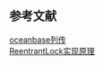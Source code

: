 ## 参考文献 ##
[oceanbase列传][1]  
[ReentrantLock实现原理][2]

[1]:http://oceanbase.org.cn/?p=82
[2]:https://blog.csdn.net/u011202334/article/details/73188404
